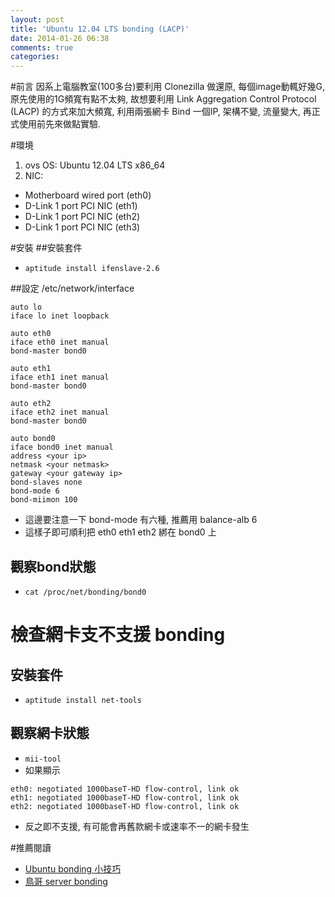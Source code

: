 ```yaml
---
layout: post
title: 'Ubuntu 12.04 LTS bonding (LACP)'
date: 2014-01-26 06:38
comments: true
categories: 
---
```

#前言
因系上電腦教室(100多台)要利用 Clonezilla 做還原, 每個image動輒好幾G, 原先使用的1G頻寬有點不太夠, 故想要利用 Link Aggregation Control Protocol (LACP) 的方式來加大頻寬, 利用兩張網卡 Bind 一個IP, 架構不變, 流量變大, 再正式使用前先來做點實驗.

#環境
1. ovs OS: Ubuntu 12.04 LTS x86_64 
2. NIC: 
 * Motherboard wired port (eth0)
 * D-Link 1 port PCI NIC  (eth1)
 * D-Link 1 port PCI NIC  (eth2)
 * D-Link 1 port PCI NIC  (eth3)

#安裝
##安裝套件
* ``` aptitude install ifenslave-2.6 ```

##設定 /etc/network/interface

``` 
auto lo
iface lo inet loopback

auto eth0
iface eth0 inet manual
bond-master bond0

auto eth1
iface eth1 inet manual
bond-master bond0

auto eth2
iface eth2 inet manual
bond-master bond0

auto bond0
iface bond0 inet manual
address <your ip>
netmask <your netmask>
gateway <your gateway ip>
bond-slaves none
bond-mode 6
bond-miimon 100
```

* 這邊要注意一下 bond-mode 有六種, 推薦用 balance-alb 6
* 這樣子即可順利把 eth0 eth1 eth2 綁在 bond0 上

## 觀察bond狀態

* ```cat /proc/net/bonding/bond0```

# 檢查網卡支不支援 bonding 

## 安裝套件
* ```aptitude install net-tools```

## 觀察網卡狀態
* ```mii-tool```	
* 如果顯示 
```
eth0: negotiated 1000baseT-HD flow-control, link ok
eth1: negotiated 1000baseT-HD flow-control, link ok
eth2: negotiated 1000baseT-HD flow-control, link ok
```
* 反之即不支援, 有可能會再舊款網卡或速率不一的網卡發生

#推薦閱讀
* [Ubuntu bonding 小技巧](http://www.geego.com.tw/technical-discussion-forum/tech-tips-the-tips-of-ubuntu-bonding-ubuntu-%E5%B0%8F%E6%8A%80%E5%B7%A7)
* [鳥哥 server bonding](http://linux.vbird.org/linux_enterprise/0110network.php#server_bonding)
